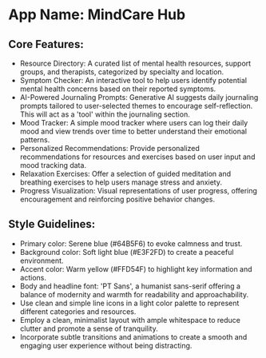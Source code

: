 # **App Name**: MindCare Hub

## Core Features:

- Resource Directory: A curated list of mental health resources, support groups, and therapists, categorized by specialty and location.
- Symptom Checker: An interactive tool to help users identify potential mental health concerns based on their reported symptoms.
- AI-Powered Journaling Prompts: Generative AI suggests daily journaling prompts tailored to user-selected themes to encourage self-reflection. This will act as a 'tool' within the journaling section.
- Mood Tracker: A simple mood tracker where users can log their daily mood and view trends over time to better understand their emotional patterns.
- Personalized Recommendations: Provide personalized recommendations for resources and exercises based on user input and mood tracking data.
- Relaxation Exercises: Offer a selection of guided meditation and breathing exercises to help users manage stress and anxiety.
- Progress Visualization: Visual representations of user progress, offering encouragement and reinforcing positive behavior changes.

## Style Guidelines:

- Primary color: Serene blue (#64B5F6) to evoke calmness and trust.
- Background color: Soft light blue (#E3F2FD) to create a peaceful environment.
- Accent color: Warm yellow (#FFD54F) to highlight key information and actions.
- Body and headline font: 'PT Sans', a humanist sans-serif offering a balance of modernity and warmth for readability and approachability.
- Use clean and simple line icons in a light color palette to represent different categories and resources.
- Employ a clean, minimalist layout with ample whitespace to reduce clutter and promote a sense of tranquility.
- Incorporate subtle transitions and animations to create a smooth and engaging user experience without being distracting.